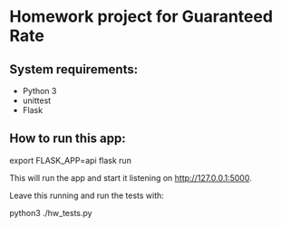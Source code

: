 # Homework project for Guaranteed Rate

## System requirements:

- Python 3
- unittest
- Flask

## How to run this app:

export FLASK_APP=api
flask run

This will run the app and start it listening on http://127.0.0.1:5000.

Leave this running and run the tests with:

python3 ./hw_tests.py

